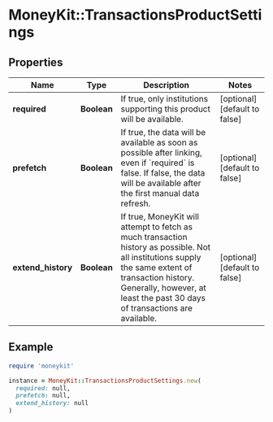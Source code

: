 # MoneyKit::TransactionsProductSettings

## Properties

| Name | Type | Description | Notes |
| ---- | ---- | ----------- | ----- |
| **required** | **Boolean** | If true, only institutions supporting this product will be available. | [optional][default to false] |
| **prefetch** | **Boolean** | If true, the data will be available as soon as possible after linking, even if &#x60;required&#x60; is false. If false, the data will be available after the first manual data refresh. | [optional][default to false] |
| **extend_history** | **Boolean** | If true, MoneyKit will attempt to fetch as much transaction history as possible. Not all institutions supply the same extent of transaction history. Generally, however, at least the past 30 days of transactions are available. | [optional][default to false] |

## Example

```ruby
require 'moneykit'

instance = MoneyKit::TransactionsProductSettings.new(
  required: null,
  prefetch: null,
  extend_history: null
)
```

